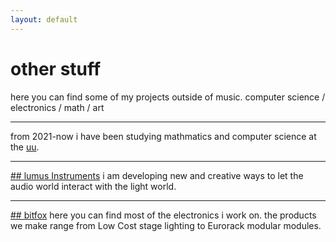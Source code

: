 ```yaml
---
layout: default
---
```


# other stuff

here you can find some of my projects outside of music.
computer science / electronics / math / art

<hr/>

from 2021-now i have been studying mathmatics and computer science at the [uu](https://www.uu.nl).

<hr/>

[## lumus Instruments](https://www.lumus-instruments.com/)
i am developing new and creative ways to let the audio world interact with the light world.

<hr/>

[## bitfox](https://bitfox-git.github.io/usbmidi-config/)
here you can find most of the electronics i work on. the products we make range from Low Cost stage lighting to Eurorack modular modules.

